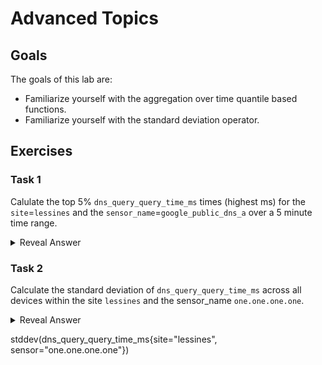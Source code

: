 # Advanced Topics
## Goals
The goals of this lab are:
* Familiarize yourself with the aggregation over time quantile based functions.
* Familiarize yourself with the standard deviation operator.


## Exercises
### Task 1
Calulate the top 5% `dns_query_query_time_ms` times (highest ms) for the `site`=`lessines` and the `sensor_name`=`google_public_dns_a` over a 5 minute time range.
<details>
  <summary>Reveal Answer</summary>
  
```
quantile_over_time(0.95, dns_query_query_time_ms{site="lessines",sensor_name="google_public_dns_a"}[5m])
```
</details>

### Task 2
Calculate the standard deviation of `dns_query_query_time_ms` across all devices within the site `lessines` and the sensor_name `one.one.one.one`. 
<details>
  <summary>Reveal Answer</summary>
  
```
stddev(dns_query_query_time_ms{site="lessines", sensor="one.one.one.one"})
```
</details>




stddev(dns_query_query_time_ms{site="lessines", sensor="one.one.one.one"})